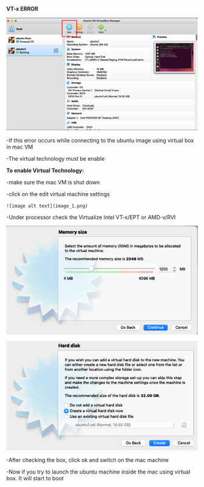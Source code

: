 **VT-x ERROR**

![image alt text](image_0.png)

-If this error occurs while connecting to the ubuntu image using virtual box in mac VM

-The virtual technology must be enable 

**To enable Virtual Technology:**

-make sure the mac VM is shut down 

-click on the edit virtual machine settings

	![image alt text](image_1.png)

-Under processor check the Virtualize Intel VT-x/EPT or AMD-v/RVI

![image alt text](image_2.png)

![image alt text](image_3.png)

-After checking the box, click ok and switch on the mac machine

-Now if you try to launch the ubuntu machine inside the mac using virtual box. It will start to boot

